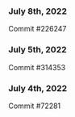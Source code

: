 ### July 8th, 2022

Commit #226247

### July 5th, 2022

Commit #314353


### July 4th, 2022

Commit #72281
